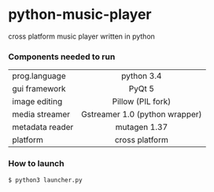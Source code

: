 # python-music-player
cross platform music player written in python

### Components needed to run
|                 |                                  |
| --------------  |:--------------------------------:|
| prog.language   | python 3.4                       |
| gui framework   | PyQt 5                           |
| image editing   | Pillow (PIL fork)                |
| media streamer  | Gstreamer 1.0 (python wrapper)   |
| metadata reader | mutagen 1.37                     |
| platform        | cross platform                   |

### How to launch
`$ python3 launcher.py`

